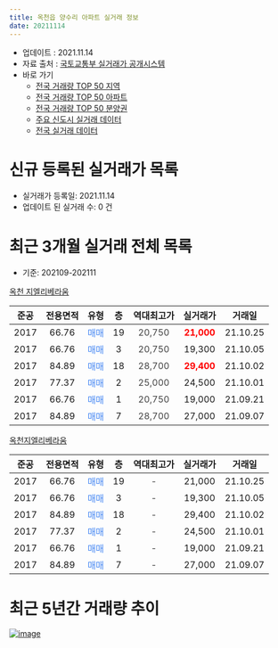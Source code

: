 ```yaml
---
title: 옥천읍 양수리 아파트 실거래 정보
date: 20211114
---
```


* 업데이트 : 2021.11.14
* 자료 출처 : [국토교통부 실거래가 공개시스템](http://rt.molit.go.kr)
* 바로 가기
    * [전국 거래량 TOP 50 지역](https://apt-info.github.io/apt-trade-info/tr)
    * [전국 거래량 TOP 50 아파트](https://apt-info.github.io/apt-trade-info/ta)
    * [전국 거래량 TOP 50 분양권](https://apt-info.github.io/apt-trade-info/tb)
    * [주요 신도시 실거래 데이터](https://apt-info.github.io/apt-trade-info/newtown)
    * [전국 실거래 데이터](https://apt-info.github.io/apt-trade-info/all)



<script async src="https://pagead2.googlesyndication.com/pagead/js/adsbygoogle.js"></script>
<!-- 기본광고 -->
<ins class="adsbygoogle"
     style="display:block"
     data-ad-client="ca-pub-1142216861245946"
     data-ad-slot="4805727019"
     data-ad-format="auto"
     data-full-width-responsive="true"></ins>
<script>
     (adsbygoogle = window.adsbygoogle || []).push({});
</script>


# 신규 등록된 실거래가 목록

* 실거래가 등록일: 2021.11.14
* 업데이트 된 실거래 수: 0 건




<script async src="https://pagead2.googlesyndication.com/pagead/js/adsbygoogle.js"></script>
<!-- 기본광고 -->
<ins class="adsbygoogle"
     style="display:block"
     data-ad-client="ca-pub-1142216861245946"
     data-ad-slot="4805727019"
     data-ad-format="auto"
     data-full-width-responsive="true"></ins>
<script>
     (adsbygoogle = window.adsbygoogle || []).push({});
</script>


# 최근 3개월 실거래 전체 목록
* 기준: 202109-202111


[옥천 지엘리베라움](https://search.naver.com/search.naver?query=%EC%98%A5%EC%B2%9C+%EC%A7%80%EC%97%98%EB%A6%AC%EB%B2%A0%EB%9D%BC%EC%9B%80)

|준공|전용면적|유형|층|역대최고가|실거래가|거래일|
|:---:|:---:|:---:|:---:|:---:|:---:|:---:|
|2017|66.76|<span style="color:#4285F3">매매</span>|19|<span style="color:#444444">20,750</span>|<b><span style="color:#FF0000">21,000</span></b>|21.10.25|
|2017|66.76|<span style="color:#4285F3">매매</span>|3|<span style="color:#444444">20,750</span>|19,300|21.10.05|
|2017|84.89|<span style="color:#4285F3">매매</span>|18|<span style="color:#444444">28,700</span>|<b><span style="color:#FF0000">29,400</span></b>|21.10.02|
|2017|77.37|<span style="color:#4285F3">매매</span>|2|<span style="color:#444444">25,000</span>|24,500|21.10.01|
|2017|66.76|<span style="color:#4285F3">매매</span>|1|<span style="color:#444444">20,750</span>|19,000|21.09.21|
|2017|84.89|<span style="color:#4285F3">매매</span>|7|<span style="color:#444444">28,700</span>|27,000|21.09.07|

[옥천지엘리베라움](https://search.naver.com/search.naver?query=%EC%98%A5%EC%B2%9C%EC%A7%80%EC%97%98%EB%A6%AC%EB%B2%A0%EB%9D%BC%EC%9B%80)

|준공|전용면적|유형|층|역대최고가|실거래가|거래일|
|:---:|:---:|:---:|:---:|:---:|:---:|:---:|
|2017|66.76|<span style="color:#4285F3">매매</span>|19|<span style="color:#444444">-</span>|21,000|21.10.25|
|2017|66.76|<span style="color:#4285F3">매매</span>|3|<span style="color:#444444">-</span>|19,300|21.10.05|
|2017|84.89|<span style="color:#4285F3">매매</span>|18|<span style="color:#444444">-</span>|29,400|21.10.02|
|2017|77.37|<span style="color:#4285F3">매매</span>|2|<span style="color:#444444">-</span>|24,500|21.10.01|
|2017|66.76|<span style="color:#4285F3">매매</span>|1|<span style="color:#444444">-</span>|19,000|21.09.21|
|2017|84.89|<span style="color:#4285F3">매매</span>|7|<span style="color:#444444">-</span>|27,000|21.09.07|



<script async src="https://pagead2.googlesyndication.com/pagead/js/adsbygoogle.js"></script>
<!-- 기본광고 -->
<ins class="adsbygoogle"
     style="display:block"
     data-ad-client="ca-pub-1142216861245946"
     data-ad-slot="4805727019"
     data-ad-format="auto"
     data-full-width-responsive="true"></ins>
<script>
     (adsbygoogle = window.adsbygoogle || []).push({});
</script>


# 최근 5년간 거래량 추이


<div style="width:100%;">
    <canvas id="deal_progress" height="200"></canvas>
</div>

<script>
new Chart(document.getElementById("deal_progress"), {
    type: 'line',
    data: {
        labels: ['16.03','16.05','16.07','17.04','17.06','17.07','17.09','17.10','17.11','17.12','18.01','18.02','18.04','18.05','18.06','18.07','18.08','18.09','18.10','18.11','18.12','19.01','19.02','19.03','19.04','19.05','19.06','19.07','19.08','19.09','19.10','19.11','19.12','20.01','20.02','20.03','20.04','20.05','20.06','20.07','20.08','20.09','20.10','20.11','20.12','21.01','21.02','21.03','21.04','21.05','21.06','21.07','21.08','21.09','21.10'],
        datasets: [{
            label: '매매/분양권',
            data: [0,1,0,1,2,1,5,5,0,1,1,1,2,1,0,0,1,1,2,1,4,0,1,6,1,1,1,2,2,1,1,3,3,2,5,1,2,2,0,4,1,2,2,4,7,5,1,3,3,1,3,3,3,4,8],
            borderColor: "rgba(66, 133, 243, 1)",
            backgroundColor: "rgba(66, 133, 243, 0.05)",
            borderWidth: 1,
            pointRadius: 0,
            fill: false,
            lineTension: 0
        },{
            label: '전/월세',
            data: [1,0,2,0,0,0,0,2,3,3,0,3,1,1,1,1,1,2,1,0,2,2,0,2,1,0,0,0,0,1,2,0,1,1,2,0,1,0,1,2,2,1,0,0,0,1,0,0,0,2,1,0,0,0,0],
            borderColor: "rgba(255, 90, 0, 1)",
            backgroundColor: "rgba(255, 90, 0, 0.05)",
            borderWidth: 1,
            pointRadius: 0,
            fill: false,
            lineTension: 0
        },{
            label: '합계',
            data: [1,1,2,1,2,1,5,7,3,4,1,4,3,2,1,1,2,3,3,1,6,2,1,8,2,1,1,2,2,2,3,3,4,3,7,1,3,2,1,6,3,3,2,4,7,6,1,3,3,3,4,3,3,4,8],
            borderColor: "rgba(0, 0, 0, 1)",
            backgroundColor: "rgba(0, 0, 0, 0.03)",
            borderWidth: 0.1,
            pointRadius: 0,
            fill: true,
            lineTension: 0
        }
        ]
    },
    options: {
        responsive: true,
        title: {
            display: false
        },
        tooltips: {
            mode: 'index',
            intersect: false
        },
        hover: {
            mode: 'nearest',
            intersect: true
        },
        scales: {
            xAxes: [{
                display: true,
                scaleLabel: {
                    display: true,
                    labelString: '년/월'
                }
            }],
            yAxes: [{
                display: true,
                ticks: {
                    suggestedMin: 0,
                },
                scaleLabel: {
                    display: true,
                    labelString: '실거래 수'
                }
            }]
        }
    }
});

</script>


[![image](https://apt-info.github.io/images/2020-01-03-apt-trade-info/1024x500.png)](https://play.google.com/store/apps/details?id=com.aptinfo.apttradeinfo)


